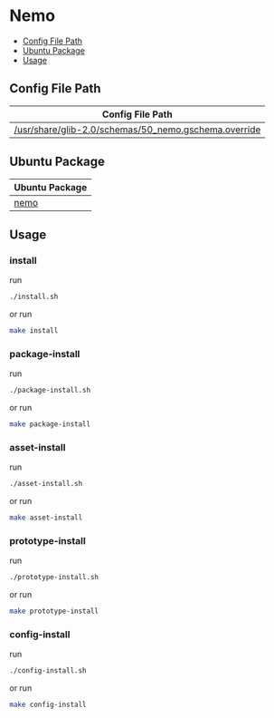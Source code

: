 

# Nemo

* [Config File Path](#config-file-path)
* [Ubuntu Package](#ubuntu-package)
* [Usage](#usage)




## Config File Path

| Config File Path |
| ---------------- |
| [/usr/share/glib-2.0/schemas/50_nemo.gschema.override](./asset/overlay/usr/share/glib-2.0/schemas/50_nemo.gschema.override) |




## Ubuntu Package

| Ubuntu Package |
| -------------- |
| [nemo](https://packages.ubuntu.com/noble/nemo) |




## Usage


### install

run

``` sh
./install.sh
```

or run

``` sh
make install
```


### package-install

run

``` sh
./package-install.sh
```

or run

``` sh
make package-install
```


### asset-install

run

``` sh
./asset-install.sh
```

or run

``` sh
make asset-install
```


### prototype-install

run

``` sh
./prototype-install.sh
```

or run

``` sh
make prototype-install
```


### config-install

run

``` sh
./config-install.sh
```

or run

``` sh
make config-install
```
